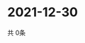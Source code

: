 # 2021-12-30
  共 0条

  <!-- BEGIN -->
  <!-- 最后更新时间Thu Dec 30 2021 23:04:21 GMT+0000 (Coordinated Universal Time) -->
  
  <!-- END -->
  
  